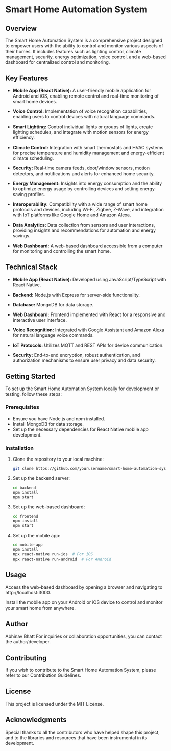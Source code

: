 # Smart Home Automation System

## Overview

The Smart Home Automation System is a comprehensive project designed to empower users with the ability to control and monitor various aspects of their homes. It includes features such as lighting control, climate management, security, energy optimization, voice control, and a web-based dashboard for centralized control and monitoring.

## Key Features

- **Mobile App (React Native):** A user-friendly mobile application for Android and iOS, enabling remote control and real-time monitoring of smart home devices.

- **Voice Control:** Implementation of voice recognition capabilities, enabling users to control devices with natural language commands.

- **Smart Lighting:** Control individual lights or groups of lights, create lighting schedules, and integrate with motion sensors for energy efficiency.

- **Climate Control:** Integration with smart thermostats and HVAC systems for precise temperature and humidity management and energy-efficient climate scheduling.

- **Security:** Real-time camera feeds, door/window sensors, motion detectors, and notifications and alerts for enhanced home security.

- **Energy Management:** Insights into energy consumption and the ability to optimize energy usage by controlling devices and setting energy-saving profiles.

- **Interoperability:** Compatibility with a wide range of smart home protocols and devices, including Wi-Fi, Zigbee, Z-Wave, and integration with IoT platforms like Google Home and Amazon Alexa.

- **Data Analytics:** Data collection from sensors and user interactions, providing insights and recommendations for automation and energy savings.

- **Web Dashboard:** A web-based dashboard accessible from a computer for monitoring and controlling the smart home.

## Technical Stack

- **Mobile App (React Native):** Developed using JavaScript/TypeScript with React Native.

- **Backend:** Node.js with Express for server-side functionality.

- **Database:** MongoDB for data storage.

- **Web Dashboard:** Frontend implemented with React for a responsive and interactive user interface.

- **Voice Recognition:** Integrated with Google Assistant and Amazon Alexa for natural language voice commands.

- **IoT Protocols:** Utilizes MQTT and REST APIs for device communication.

- **Security:** End-to-end encryption, robust authentication, and authorization mechanisms to ensure user privacy and data security.

## Getting Started

To set up the Smart Home Automation System locally for development or testing, follow these steps:

### Prerequisites

- Ensure you have Node.js and npm installed.
- Install MongoDB for data storage.
- Set up the necessary dependencies for React Native mobile app development.

### Installation

1. Clone the repository to your local machine:

   ```bash
   git clone https://github.com/yourusername/smart-home-automation-system.git

2. Set up the backend server:

    ```bash
    cd backend
    npm install
    npm start

3. Set up the web-based dashboard:

    ```bash
    cd frontend
    npm install
    npm start

4. Set up the mobile app:

    ```bash
    cd mobile-app
    npm install
    npx react-native run-ios  # For iOS
    npx react-native run-android  # For Android

## Usage

Access the web-based dashboard by opening a browser and navigating to http://localhost:3000.

Install the mobile app on your Android or iOS device to control and monitor your smart home from anywhere.

## Author

Abhinav Bhatt
For inquiries or collaboration opportunities, you can contact the author/developer.

## Contributing

If you wish to contribute to the Smart Home Automation System, please refer to our Contribution Guidelines.

## License

This project is licensed under the MIT License.

## Acknowledgments

Special thanks to all the contributors who have helped shape this project, and to the libraries and resources that have been instrumental in its development.



